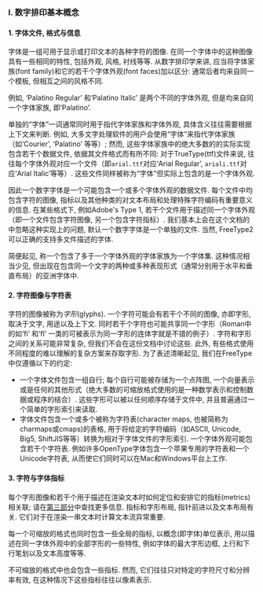 ### I. 数字排印基本概念

#### 1. 字体文件, 格式与信息

字体是一组可用于显示或打印文本的各种字符的图像. 在同一个字体中的这种图像具有一些相同的特性, 包括外观, 风格, 衬线等等. 从数字排印学来讲, 应当将字体家族(font family)和它的若干个字体外观(font faces)加以区分: 通常后者均来自同一个模板, 但相互之间的风格不同.

例如, ‘Palatino Regular’ 和‘Palatino Italic’ 是两个不同的字体外观, 但是均来自同一个字体家族, 即‘Palatino’.

单独的“字体”一词通常同时用于指代字体家族和字体外观, 具体含义往往需要根据上下文来判断. 例如, 大多文字处理软件的用户会使用“字体”来指代字体家族（如‘Courier’, ‘Palatino’ 等等）; 然而, 这些字体家族中的绝大多数的的实际实现包含若干个数据文件, 依据其文件格式而有所不同: 对于TrueType(ttf)文件来说, 往往每个字体外观对应一个文件（即`arial.ttf`对应‘Arial Regular’, `ariali.ttf`对应‘Arial Italic’等等）. 这些文件同样被称为“字体”但实际上包含的是一个字体外观.

因此一个数字字体是一个可能包含一个或多个字体外观的数据文件. 每个文件中均包含字符的图像, 指标以及其他种类的对文本布局和处理特殊字符编码有重要意义的信息. 在某些格式下, 例如Adobe's Type 1, 若干个文件用于描述同一个字体外观（即一个文件包含字符图像, 另一个包含字符指标）. 我们基本上会在这个文档的中忽略这种实现上的问题, 默认一个数字字体是一个单独的文件. 当然, FreeType2可以正确的支持多文件描述的字体.

简便起见, 称一个包含了多于一个字体外观的字体家族为一个字体集. 这种情况相当少见, 但出现在包含同一个文字的两种或多种表现形式（通常分别用于水平和垂直布局）的亚洲字体中.

#### 2. 字符图像与字符表

字符的图像被称为*字形*(glyphs).  一个字符可能会有若干个不同的图像, 亦即字形, 取决于文字, 用途以及上下文. 同时若干个字符也可能共享同一个字形（Roman中的如‘fi’ 和‘fl’ 一类的可被表示为同一字形的连体字就是不错的例子）. 字符和字形之间的关系可能非常复杂, 但我们不会在这份文档中讨论这些. 此外, 有些格式使用不同程度的难以理解的复杂方案来存取字形. 为了表述清晰起见,  我们在FreeType中仅遵循以下的约定:

- 一个字体文件包含一组自行; 每个自行可能被存储为一个点阵图, 一个向量表示或是任何的其他形式（绝大多数的可缩放格式使用的是一种数学表示和控制数据或程序的结合）. 这些字形可以被以任何顺序存储于文件中, 并且普遍通过一个简单的字形索引来读取.
- 字体文件包含一个或多个被称为字符表(character maps, 也被简称为charmaps或cmaps)的表格, 用于将给定的字符编码（如ASCII, Unicode, Big5, ShiftJIS等等）转换为相对于字体文件的字形索引. 一个字体外观可能包含若干个字符表. 例如许多OpenType字体包含一个苹果专用的字符表和一个Unicode字符表, 从而使它们同时可以在Mac和Windows平台上工作.

#### 3. 字符与字体指标

每个字形图像和若干个用于描述在渲染文本时如何定位和安排它的指标(metrics)相关联; 请在[第三部分](glyphs-3.md)中查找更多信息. 指标和字形布局, 指针前进以及文本布局有关. 它们对于在渲染一串文本时计算文本流异常重要.

每一个可缩放的格式也同时包含一些全局的指标, 以概念(即字体)单位表示, 用以描述在同一字体外观中的全部字形的一些特性, 例如字体的最大字形边框, 上行和下行笔划以及文本高度等等.

不可缩放的格式中也会包含一些指标. 然而, 它们往往只对特定的字符尺寸和分辨率有效, 在这种情况下这些指标往往以像素表示.